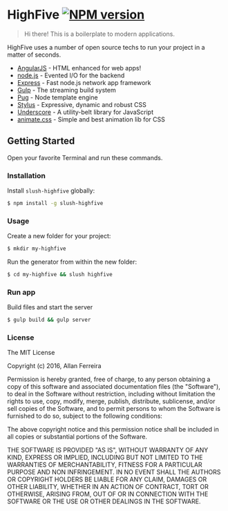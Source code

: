 # HighFive [![NPM version](https://badge-me.herokuapp.com/api/npm/slush-highfive.png)](http://badges.enytc.com/for/npm/slush-highfive)
> Hi there! This is a boilerplate to modern applications.

HighFive uses a number of open source techs to run your project in a matter of seconds.

* [AngularJS] - HTML enhanced for web apps!
* [node.js] - Evented I/O for the backend
* [Express] - Fast node.js network app framework
* [Gulp] - The streaming build system
* [Pug] -  Node template engine
* [Stylus] - Expressive, dynamic and robust CSS
* [Underscore] - A utility-belt library for JavaScript
* [animate.css] - Simple and best animation lib for CSS

## Getting Started
Open your favorite Terminal and run these commands.

### Installation
Install `slush-highfive` globally:
```bash
$ npm install -g slush-highfive
```

### Usage
Create a new folder for your project:
```sh
$ mkdir my-highfive
```
Run the generator from within the new folder:
```sh
$ cd my-highfive && slush highfive
```
### Run app
Build files and start the server
```sh
$ gulp build && gulp server
```
### License
The MIT License

Copyright (c) 2016, Allan Ferreira

Permission is hereby granted, free of charge, to any person
obtaining a copy of this software and associated documentation
files (the "Software"), to deal in the Software without
restriction, including without limitation the rights to use,
copy, modify, merge, publish, distribute, sublicense, and/or sell
copies of the Software, and to permit persons to whom the
Software is furnished to do so, subject to the following
conditions:

The above copyright notice and this permission notice shall be
included in all copies or substantial portions of the Software.

THE SOFTWARE IS PROVIDED "AS IS", WITHOUT WARRANTY OF ANY KIND,
EXPRESS OR IMPLIED, INCLUDING BUT NOT LIMITED TO THE WARRANTIES
OF MERCHANTABILITY, FITNESS FOR A PARTICULAR PURPOSE AND
NON INFRINGEMENT. IN NO EVENT SHALL THE AUTHORS OR COPYRIGHT
HOLDERS BE LIABLE FOR ANY CLAIM, DAMAGES OR OTHER LIABILITY,
WHETHER IN AN ACTION OF CONTRACT, TORT OR OTHERWISE, ARISING
FROM, OUT OF OR IN CONNECTION WITH THE SOFTWARE OR THE USE OR
OTHER DEALINGS IN THE SOFTWARE.


[Pug]: <https://github.com/pugjs/pug>
[Stylus]: <http://stylus-lang.com>
[Underscore]: <http://underscorejs.org/>
[animate.css]: <https://daneden.github.io/animate.css/>
[node.js]: <http://nodejs.org>
[express]: <http://expressjs.com>
[AngularJS]: <http://angularjs.org>
[Gulp]: <http://gulpjs.com>